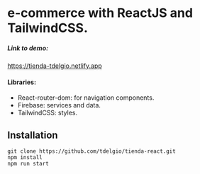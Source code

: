 <h1 class="code-line" data-line-start=0 data-line-end=1 ><a id="ecommerce_with_ReactJS_and_TailwindCSS_0"></a>e-commerce with ReactJS and TailwindCSS.</h1>
<h5 class="code-line" data-line-start=2 data-line-end=3 ><a id="Link_al_demo_2"></a>Link to demo:</h5>
<p class="has-line-data" data-line-start="3" data-line-end="4"><a href="https://tienda-tdelgio.netlify.app">https://tienda-tdelgio.netlify.app</a></p>
<h4 class="code-line" data-line-start=5 data-line-end=6 ><a id="Libraries_5"></a>Libraries:</h4>
<ul>
<li class="has-line-data" data-line-start="6" data-line-end="7">React-router-dom: for navigation components.</li>
<li class="has-line-data" data-line-start="7" data-line-end="8">Firebase: services and data.</li>
<li class="has-line-data" data-line-start="8" data-line-end="9">TailwindCSS: styles.</li>
</ul>
<h2 class="code-line" data-line-start=11 data-line-end=12 ><a id="Instalation_11"></a>Installation</h2>
<pre><code class="has-line-data" data-line-start="13" data-line-end="17" class="language-sh">git <span class="hljs-built_in">clone</span> https://github.com/tdelgio/tienda-react.git
npm install
npm run start
</code></pre>
